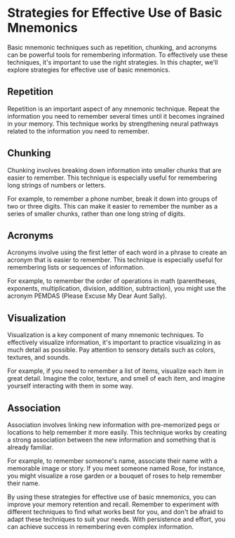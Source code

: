 # Strategies for Effective Use of Basic Mnemonics

Basic mnemonic techniques such as repetition, chunking, and acronyms can be powerful tools for remembering information. To effectively use these techniques, it's important to use the right strategies. In this chapter, we'll explore strategies for effective use of basic mnemonics.

Repetition
----------

Repetition is an important aspect of any mnemonic technique. Repeat the information you need to remember several times until it becomes ingrained in your memory. This technique works by strengthening neural pathways related to the information you need to remember.

Chunking
--------

Chunking involves breaking down information into smaller chunks that are easier to remember. This technique is especially useful for remembering long strings of numbers or letters.

For example, to remember a phone number, break it down into groups of two or three digits. This can make it easier to remember the number as a series of smaller chunks, rather than one long string of digits.

Acronyms
--------

Acronyms involve using the first letter of each word in a phrase to create an acronym that is easier to remember. This technique is especially useful for remembering lists or sequences of information.

For example, to remember the order of operations in math (parentheses, exponents, multiplication, division, addition, subtraction), you might use the acronym PEMDAS (Please Excuse My Dear Aunt Sally).

Visualization
-------------

Visualization is a key component of many mnemonic techniques. To effectively visualize information, it's important to practice visualizing in as much detail as possible. Pay attention to sensory details such as colors, textures, and sounds.

For example, if you need to remember a list of items, visualize each item in great detail. Imagine the color, texture, and smell of each item, and imagine yourself interacting with them in some way.

Association
-----------

Association involves linking new information with pre-memorized pegs or locations to help remember it more easily. This technique works by creating a strong association between the new information and something that is already familiar.

For example, to remember someone's name, associate their name with a memorable image or story. If you meet someone named Rose, for instance, you might visualize a rose garden or a bouquet of roses to help remember their name.

By using these strategies for effective use of basic mnemonics, you can improve your memory retention and recall. Remember to experiment with different techniques to find what works best for you, and don't be afraid to adapt these techniques to suit your needs. With persistence and effort, you can achieve success in remembering even complex information.
